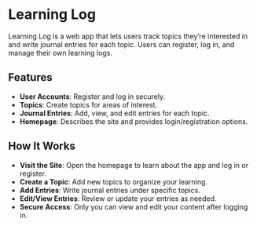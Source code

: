 # Learning Log

Learning Log is a web app that lets users track topics they’re interested in and write journal entries for each topic. Users can register, log in, and manage their own learning logs.

## Features

- **User Accounts**: Register and log in securely.
- **Topics**: Create topics for areas of interest.
- **Journal Entries**: Add, view, and edit entries for each topic.
- **Homepage**: Describes the site and provides login/registration options.

## How It Works

- **Visit the Site**: Open the homepage to learn about the app and log in or register.
- **Create a Topic**: Add new topics to organize your learning.
- **Add Entries**: Write journal entries under specific topics.
- **Edit/View Entries**: Review or update your entries as needed.
- **Secure Access**: Only you can view and edit your content after logging in.
